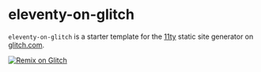 # eleventy-on-glitch

`eleventy-on-glitch` is a starter template for the [11ty](https://11ty.io) static site generator on [glitch.com](https://glitch.com).

[![Remix on Glitch](https://cdn.glitch.com/2703baf2-b643-4da7-ab91-7ee2a2d00b5b%2Fremix-button.svg)](https://glitch.com/edit/#!/remix/https://glitch.com/~eleventy-on-glitch)